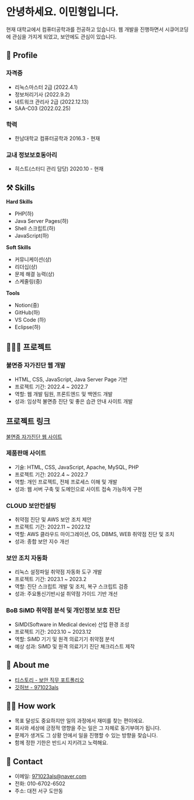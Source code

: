 # 안녕하세요. 이민형입니다.

현재 대학교에서 컴퓨터공학과를 전공하고 있습니다. 웹 개발을 진행하면서 시큐어코딩에 관심을 가지게 되었고, 보안에도 관심이 있습니다.

## 🔎 Profile

### 자격증
- 리눅스마스터 2급 (2022.4.1)
- 정보처리기사 (2022.9.2)
- 네트워크 관리사 2급 (2022.12.13)
- SAA-C03 (2022.02.25)

### 학력
- 한남대학교 컴퓨터공학과 2016.3 - 현재

### 교내 정보보호동아리
- 히스트(스터디 관리 담당) 2020.10 - 현재

## ⚒️ Skills

**Hard Skills**
- PHP(하)
- Java Server Pages(하)
- Shell 스크립트(하)
- JavaScript(하)

**Soft Skills**
- 커뮤니케이션(상)
- 리더십(상)
- 문제 해결 능력(상)
- 스케줄링(중)

**Tools**
- Notion(중)
- GitHub(하)
- VS Code (하)
- Eclipse(하)

## 👩🏻‍💻 프로젝트

### 불면증 자가진단 웹 개발
- HTML, CSS, JavaScript, Java Server Page 기반
- 프로젝트 기간: 2022.4 ~ 2022.7
- 역할: 웹 개발 팀원, 프론트엔드 및 백엔드 개발
- 성과: 임상적 불면증 진단 및 좋은 습관 안내 사이트 개발
  
## 프로젝트 링크

[불면증 자가진단 웹 사이트](https://github.com/971023als/jsp)

### 제품판매 사이트
- 기술: HTML, CSS, JavaScript, Apache, MySQL, PHP
- 프로젝트 기간: 2022.4 ~ 2022.7
- 역할: 개인 프로젝트, 전체 프로세스 이해 및 개발
- 성과: 웹 서버 구축 및 도메인으로 사이트 접속 가능하게 구현

### CLOUD 보안컨설팅
- 취약점 진단 및 AWS 보안 조치 제안
- 프로젝트 기간: 2022.11 ~ 2022.12
- 역할: AWS 클라우드 마이그레이션, OS, DBMS, WEB 취약점 진단 및 조치
- 성과: 종합 보안 지수 개선

### 보안 조치 자동화
- 리눅스 설정파일 취약점 자동화 도구 개발
- 프로젝트 기간: 2023.1 ~ 2023.2
- 역할: 진단 스크립트 개발 및 조치, 복구 스크립트 검증
- 성과: 주요통신기반시설 취약점 가이드 기반 개선

### BoB SiMD 취약점 분석 및 개인정보 보호 진단
- SiMD(Software in Medical device) 산업 환경 조성
- 프로젝트 기간: 2023.10 ~ 2023.12
- 역할: SiMD 기기 및 원격 의료기기 취약점 분석
- 예상 성과: SiMD 및 원격 의료기기 진단 체크리스트 제작

## 💫 About me
- [티스토리 - 보안 직무 포트폴리오](https://59lee.tistory.com/?page=3)
- [깃허브 - 971023als](https://github.com/971023als)

## 🙋🏻 How work
- 목표 달성도 중요하지만 일의 과정에서 재미를 찾는 편이에요.
- 회사와 세상에 긍정적 영향을 주는 일은 그 자체로 동기부여가 됩니다.
- 문제가 생겨도 그 상황 안에서 일을 진행할 수 있는 방향을 찾습니다.
- 함께 정한 기한은 반드시 지키려고 노력해요.

## 👋 Contact
- 이메일: [971023als@naver.com](mailto:971023als@naver.com)
- 전화: 010-6702-6502
- 주소: 대전 서구 도안동


